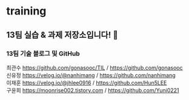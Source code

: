 # training
## 13팀 실습 & 과제 저장소입니다! 💪

### **13팀 기술 블로그 및 GitHub** <br>
최관수 https://github.com/gonasooc/TIL / https://github.com/gonasooc <br>
신유정 https://velog.io/@nanhimang / https://github.com/nanhimang <br>
이재훈 https://velog.io/@jhlee0916 / https://github.com/Hun5LEE <br>
구윤희 https://moonrise002.tistory.com / https://github.com/Yuni0221 <br>

